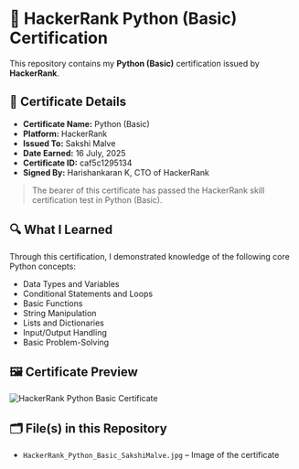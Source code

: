 # 🐍 HackerRank Python (Basic) Certification

This repository contains my **Python (Basic)** certification issued by **HackerRank**.

## 📜 Certificate Details

- **Certificate Name:** Python (Basic)
- **Platform:** HackerRank
- **Issued To:** Sakshi Malve
- **Date Earned:** 16 July, 2025
- **Certificate ID:** caf5c1295134
- **Signed By:** Harishankaran K, CTO of HackerRank

> The bearer of this certificate has passed the HackerRank skill certification test in Python (Basic).

## 🔍 What I Learned

Through this certification, I demonstrated knowledge of the following core Python concepts:
- Data Types and Variables
- Conditional Statements and Loops
- Basic Functions
- String Manipulation
- Lists and Dictionaries
- Input/Output Handling
- Basic Problem-Solving

## 🖼️ Certificate Preview

![HackerRank Python Basic Certificate](HackerRank_Python_Basic_SakshiMalve.jpg)

## 🗂️ File(s) in this Repository

- `HackerRank_Python_Basic_SakshiMalve.jpg` – Image of the certificate

